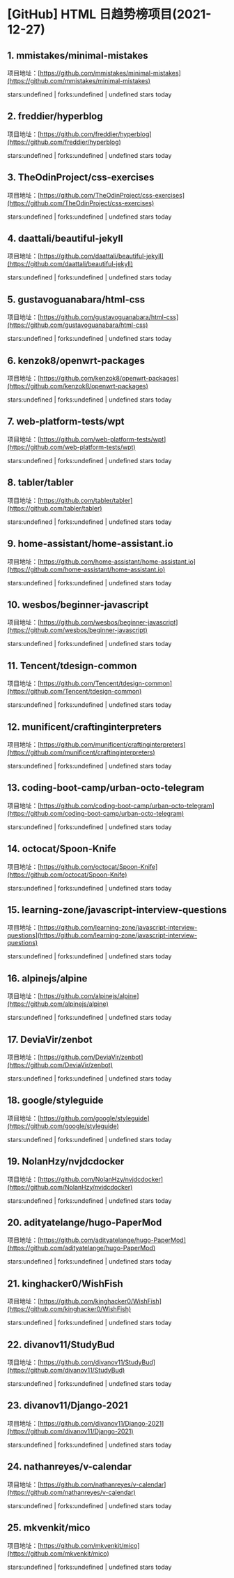 # [GitHub] HTML 日趋势榜项目(2021-12-27)

## 1. mmistakes/minimal-mistakes 

项目地址：[https://github.com/mmistakes/minimal-mistakes](https://github.com/mmistakes/minimal-mistakes)

stars:undefined | forks:undefined | undefined stars today 



## 2. freddier/hyperblog 

项目地址：[https://github.com/freddier/hyperblog](https://github.com/freddier/hyperblog)

stars:undefined | forks:undefined | undefined stars today 



## 3. TheOdinProject/css-exercises 

项目地址：[https://github.com/TheOdinProject/css-exercises](https://github.com/TheOdinProject/css-exercises)

stars:undefined | forks:undefined | undefined stars today 



## 4. daattali/beautiful-jekyll 

项目地址：[https://github.com/daattali/beautiful-jekyll](https://github.com/daattali/beautiful-jekyll)

stars:undefined | forks:undefined | undefined stars today 



## 5. gustavoguanabara/html-css 

项目地址：[https://github.com/gustavoguanabara/html-css](https://github.com/gustavoguanabara/html-css)

stars:undefined | forks:undefined | undefined stars today 



## 6. kenzok8/openwrt-packages 

项目地址：[https://github.com/kenzok8/openwrt-packages](https://github.com/kenzok8/openwrt-packages)

stars:undefined | forks:undefined | undefined stars today 



## 7. web-platform-tests/wpt 

项目地址：[https://github.com/web-platform-tests/wpt](https://github.com/web-platform-tests/wpt)

stars:undefined | forks:undefined | undefined stars today 



## 8. tabler/tabler 

项目地址：[https://github.com/tabler/tabler](https://github.com/tabler/tabler)

stars:undefined | forks:undefined | undefined stars today 



## 9. home-assistant/home-assistant.io 

项目地址：[https://github.com/home-assistant/home-assistant.io](https://github.com/home-assistant/home-assistant.io)

stars:undefined | forks:undefined | undefined stars today 



## 10. wesbos/beginner-javascript 

项目地址：[https://github.com/wesbos/beginner-javascript](https://github.com/wesbos/beginner-javascript)

stars:undefined | forks:undefined | undefined stars today 



## 11. Tencent/tdesign-common 

项目地址：[https://github.com/Tencent/tdesign-common](https://github.com/Tencent/tdesign-common)

stars:undefined | forks:undefined | undefined stars today 



## 12. munificent/craftinginterpreters 

项目地址：[https://github.com/munificent/craftinginterpreters](https://github.com/munificent/craftinginterpreters)

stars:undefined | forks:undefined | undefined stars today 



## 13. coding-boot-camp/urban-octo-telegram 

项目地址：[https://github.com/coding-boot-camp/urban-octo-telegram](https://github.com/coding-boot-camp/urban-octo-telegram)

stars:undefined | forks:undefined | undefined stars today 



## 14. octocat/Spoon-Knife 

项目地址：[https://github.com/octocat/Spoon-Knife](https://github.com/octocat/Spoon-Knife)

stars:undefined | forks:undefined | undefined stars today 



## 15. learning-zone/javascript-interview-questions 

项目地址：[https://github.com/learning-zone/javascript-interview-questions](https://github.com/learning-zone/javascript-interview-questions)

stars:undefined | forks:undefined | undefined stars today 



## 16. alpinejs/alpine 

项目地址：[https://github.com/alpinejs/alpine](https://github.com/alpinejs/alpine)

stars:undefined | forks:undefined | undefined stars today 



## 17. DeviaVir/zenbot 

项目地址：[https://github.com/DeviaVir/zenbot](https://github.com/DeviaVir/zenbot)

stars:undefined | forks:undefined | undefined stars today 



## 18. google/styleguide 

项目地址：[https://github.com/google/styleguide](https://github.com/google/styleguide)

stars:undefined | forks:undefined | undefined stars today 



## 19. NolanHzy/nvjdcdocker 

项目地址：[https://github.com/NolanHzy/nvjdcdocker](https://github.com/NolanHzy/nvjdcdocker)

stars:undefined | forks:undefined | undefined stars today 



## 20. adityatelange/hugo-PaperMod 

项目地址：[https://github.com/adityatelange/hugo-PaperMod](https://github.com/adityatelange/hugo-PaperMod)

stars:undefined | forks:undefined | undefined stars today 



## 21. kinghacker0/WishFish 

项目地址：[https://github.com/kinghacker0/WishFish](https://github.com/kinghacker0/WishFish)

stars:undefined | forks:undefined | undefined stars today 



## 22. divanov11/StudyBud 

项目地址：[https://github.com/divanov11/StudyBud](https://github.com/divanov11/StudyBud)

stars:undefined | forks:undefined | undefined stars today 



## 23. divanov11/Django-2021 

项目地址：[https://github.com/divanov11/Django-2021](https://github.com/divanov11/Django-2021)

stars:undefined | forks:undefined | undefined stars today 



## 24. nathanreyes/v-calendar 

项目地址：[https://github.com/nathanreyes/v-calendar](https://github.com/nathanreyes/v-calendar)

stars:undefined | forks:undefined | undefined stars today 



## 25. mkvenkit/mico 

项目地址：[https://github.com/mkvenkit/mico](https://github.com/mkvenkit/mico)

stars:undefined | forks:undefined | undefined stars today 




